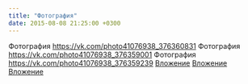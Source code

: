 ```yaml
---
title: "Фотография"
date: 2015-08-08 21:25:00 +0300
---
```


Фотография
<a class="vk-attach" href="https://vk.com/photo41076938_376360831">https://vk.com/photo41076938_376360831</a>
Фотография
<a class="vk-attach" href="https://vk.com/photo41076938_376359001">https://vk.com/photo41076938_376359001</a>
Фотография
<a class="vk-attach" href="https://vk.com/photo41076938_376359239">https://vk.com/photo41076938_376359239</a>
<a class="vk-attach" href="https://vk.com/photo41076938_376360831">Вложение</a>
<a class="vk-attach" href="https://vk.com/photo41076938_376359001">Вложение</a>
<a class="vk-attach" href="https://vk.com/photo41076938_376359239">Вложение</a>
